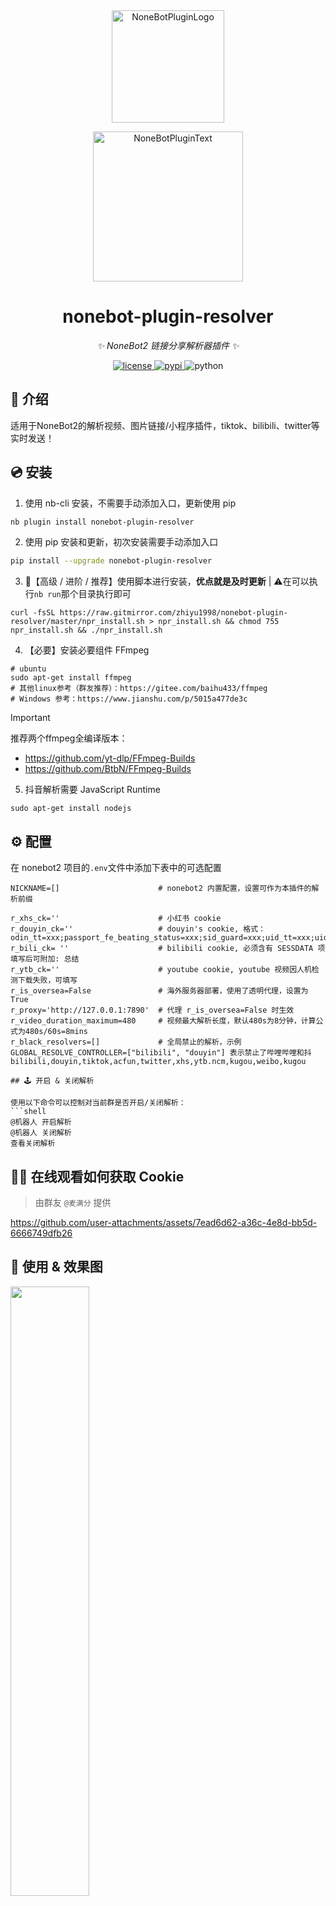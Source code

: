 <div align="center">
  <a href="https://v2.nonebot.dev/store"><img src="https://s2.loli.net/2024/08/13/ZlwxWz3Sh2i1bNU.png" width="180" height="180" alt="NoneBotPluginLogo"></a>
  <br>
  <p><img src="https://github.com/A-kirami/nonebot-plugin-template/blob/resources/NoneBotPlugin.svg" width="240" alt="NoneBotPluginText"></p>
</div>

<div align="center">

# nonebot-plugin-resolver

_✨ NoneBot2 链接分享解析器插件 ✨_


<a href="./LICENSE">
    <img src="https://img.shields.io/github/license/owner/nonebot-plugin-resolver.svg" alt="license">
</a>
<a href="https://pypi.org/project/nonebot-plugin-resolver">
    <img src="https://img.shields.io/pypi/v/nonebot-plugin-resolver.svg" alt="pypi">
</a>
<img src="https://img.shields.io/badge/python-3.9+-blue.svg" alt="python">

</div>

## 📖 介绍

适用于NoneBot2的解析视频、图片链接/小程序插件，tiktok、bilibili、twitter等实时发送！
## 💿 安装

1. 使用 nb-cli 安装，不需要手动添加入口，更新使用 pip

```sh
nb plugin install nonebot-plugin-resolver
```

2. 使用 pip 安装和更新，初次安装需要手动添加入口

```sh
pip install --upgrade nonebot-plugin-resolver
```
3. 🚀【高级 / 进阶 / 推荐】使用脚本进行安装，**优点就是及时更新** | ⚠️在可以执行`nb run`那个目录执行即可

```shell
curl -fsSL https://raw.gitmirror.com/zhiyu1998/nonebot-plugin-resolver/master/npr_install.sh > npr_install.sh && chmod 755 npr_install.sh && ./npr_install.sh
```

4. 【必要】安装必要组件 FFmpeg

```shell
# ubuntu
sudo apt-get install ffmpeg
# 其他linux参考（群友推荐）：https://gitee.com/baihu433/ffmpeg
# Windows 参考：https://www.jianshu.com/p/5015a477de3c
```
> [!IMPORTANT]
> 推荐两个ffmpeg全编译版本：
> - https://github.com/yt-dlp/FFmpeg-Builds
> - https://github.com/BtbN/FFmpeg-Builds

5. 抖音解析需要 JavaScript Runtime
```shell
sudo apt-get install nodejs
```
## ⚙️ 配置

在 nonebot2 项目的`.env`文件中添加下表中的可选配置

```
NICKNAME=[]                      # nonebot2 内置配置，设置可作为本插件的解析前缀

r_xhs_ck=''                      # 小红书 cookie
r_douyin_ck=''                   # douyin's cookie, 格式：odin_tt=xxx;passport_fe_beating_status=xxx;sid_guard=xxx;uid_tt=xxx;uid_tt_ss=xxx;sid_tt=xxx;sessionid=xxx;sessionid_ss=xxx;sid_ucp_v1=xxx;ssid_ucp_v1=xxx;passport_assist_user=xxx;ttwid=xxx;
r_bili_ck= ''                    # bilibili cookie, 必须含有 SESSDATA 项 填写后可附加: 总结
r_ytb_ck=''                      # youtube cookie, youtube 视频因人机检测下载失败，可填写
r_is_oversea=False               # 海外服务器部署，使用了透明代理，设置为 True
r_proxy='http://127.0.0.1:7890'  # 代理 r_is_oversea=False 时生效
r_video_duration_maximum=480     # 视频最大解析长度，默认480s为8分钟，计算公式为480s/60s=8mins
r_black_resolvers=[]             # 全局禁止的解析，示例 GLOBAL_RESOLVE_CONTROLLER=["bilibili", "douyin"] 表示禁止了哔哩哔哩和抖 bilibili,douyin,tiktok,acfun,twitter,xhs,ytb.ncm,kugou,weibo,kugou

## 🕹️ 开启 & 关闭解析

使用以下命令可以控制对当前群是否开启/关闭解析：
```shell
@机器人 开启解析
@机器人 关闭解析
查看关闭解析
```

## 🤳🏿 在线观看如何获取 Cookie

> 由群友 `@麦满分` 提供

https://github.com/user-attachments/assets/7ead6d62-a36c-4e8d-bb5d-6666749dfb26


## 🎉 使用 & 效果图
<img src="https://s2.loli.net/2024/08/12/l8ISa1Gv76OHuML.webp" width="50%" height="50%">
<img src="https://s2.loli.net/2024/08/12/Ojlh6Nr9SiRmvuB.webp" width="50%" height="50%">
<img src="https://s2.loli.net/2024/08/12/MF4xyhESYZBzcwL.webp" width="50%" height="50%">
<img src="https://s2.loli.net/2024/08/12/nDpB6Y9yHvmtKjU.webp" width="50%" height="50%">
<img src="https://s2.loli.net/2024/08/12/I5VWuASNFTmakw1.webp" width="50%" height="50%">

## 开发 && 发版

发版 Action:
```shell
git tag <tag_name>

git push origin --tags
```

## 贡献

同时感谢以下开发者对 `Nonebot - R插件` 作出的贡献：

<a href="https://github.com/zhiyu1998/nonebot-plugin-resolver/graphs/contributors">
  <img src="https://contrib.rocks/image?repo=zhiyu1998/nonebot-plugin-resolver&max=1000" />
</a>

